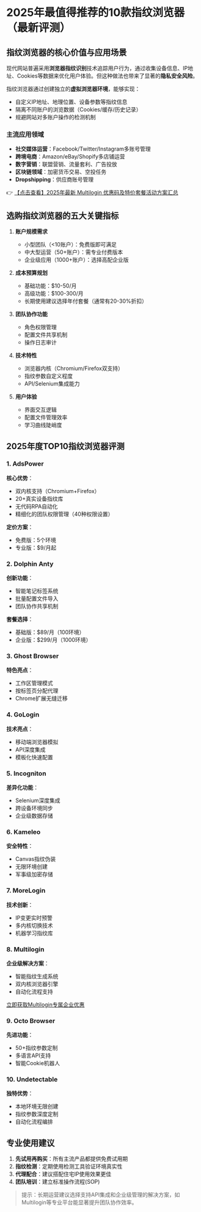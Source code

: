 # 2025年最值得推荐的10款指纹浏览器（最新评测）

## 指纹浏览器的核心价值与应用场景

现代网站普遍采用**浏览器指纹识别**技术追踪用户行为，通过收集设备信息、IP地址、Cookies等数据来优化用户体验。但这种做法也带来了显著的**隐私安全风险**。

指纹浏览器通过创建独立的**虚拟浏览器环境**，能够实现：
- 自定义IP地址、地理位置、设备参数等指纹信息
- 隔离不同账户的浏览数据（Cookies/缓存/历史记录）
- 规避网站对多账户操作的检测机制

### 主流应用领域
- **社交媒体运营**：Facebook/Twitter/Instagram多账号管理
- **跨境电商**：Amazon/eBay/Shopify多店铺运营
- **数字营销**：联盟营销、流量套利、广告投放
- **区块链领域**：加密货币交易、空投任务
- **Dropshipping**：供应商账号管理

👉 [【点击查看】2025年最新 Multilogin 优惠码及特价套餐活动方案汇总](https://bit.ly/multIlogin)

## 选购指纹浏览器的五大关键指标

1. **账户规模需求**
   - 小型团队（<10账户）：免费版即可满足
   - 中大型运营（50+账户）：需专业付费版本
   - 企业级应用（1000+账户）：选择高配企业版

2. **成本预算规划**
   - 基础功能：$10-50/月
   - 高级功能：$100-300/月
   - 长期使用建议选择年付套餐（通常有20-30%折扣）

3. **团队协作功能**
   - 角色权限管理
   - 配置文件共享机制
   - 操作日志审计

4. **技术特性**
   - 浏览器内核（Chromium/Firefox双支持）
   - 指纹参数自定义程度
   - API/Selenium集成能力

5. **用户体验**
   - 界面交互逻辑
   - 配置文件管理效率
   - 学习曲线陡峭度

## 2025年度TOP10指纹浏览器评测

### 1. AdsPower
**核心优势**：
- 双内核支持（Chromium+Firefox）
- 20+真实设备指纹库
- 无代码RPA自动化
- 精细化的团队权限管理（40种权限设置）

**定价方案**：
- 免费版：5个环境
- 专业版：$9/月起

### 2. Dolphin Anty
**创新功能**：
- 智能笔记标签系统
- 批量配置文件导入
- 团队协作共享机制

**套餐选择**：
- 基础版：$89/月（100环境）
- 企业版：$299/月（1000环境）

### 3. Ghost Browser
**特色亮点**：
- 工作区管理模式
- 按标签页分配代理
- Chrome扩展无缝迁移

### 4. GoLogin
**技术亮点**：
- 移动端浏览器模拟
- API深度集成
- 模板化快速配置

### 5. Incogniton
**差异化功能**：
- Selenium深度集成
- 跨设备环境同步
- 企业级数据存储

### 6. Kameleo
**安全特性**：
- Canvas指纹伪装
- 无限环境创建
- 军事级加密存储

### 7. MoreLogin
**技术创新**：
- IP变更实时预警
- 多内核切换技术
- 机器学习指纹库

### 8. Multilogin
**企业级解决方案**：
- 智能指纹生成系统
- 双内核浏览器引擎
- 自动化流程支持

[立即获取Multilogin专属企业优惠](https://bit.ly/multIlogin)

### 9. Octo Browser
**先进功能**：
- 50+指纹参数定制
- 多语言API支持
- 智能Cookie机器人

### 10. Undetectable
**独特优势**：
- 本地环境无限创建
- 指纹参数深度定制
- 自动化流程编排

## 专业使用建议
1. **先试用再购买**：所有主流产品都提供免费试用期
2. **指纹检测**：定期使用检测工具验证环境真实性
3. **代理配合**：建议搭配住宅IP使用效果更佳
4. **团队培训**：建立标准操作流程(SOP)

> 提示：长期运营建议选择支持API集成和企业级管理的解决方案，如Multilogin等专业平台能显著提升团队协作效率。